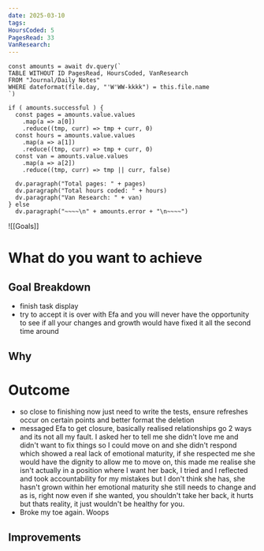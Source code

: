 ```yaml
---
date: 2025-03-10
tags: 
HoursCoded: 5
PagesRead: 33
VanResearch:
---
```

```dataviewjs
const amounts = await dv.query(`
TABLE WITHOUT ID PagesRead, HoursCoded, VanResearch
FROM "Journal/Daily Notes"
WHERE dateformat(file.day, "'W'WW-kkkk") = this.file.name
`)

if ( amounts.successful ) {
  const pages = amounts.value.values
    .map(a => a[0])
    .reduce((tmp, curr) => tmp + curr, 0)
  const hours = amounts.value.values
    .map(a => a[1])
    .reduce((tmp, curr) => tmp + curr, 0)
  const van = amounts.value.values
    .map(a => a[2])
    .reduce((tmp, curr) => tmp || curr, false)

  dv.paragraph("Total pages: " + pages)
  dv.paragraph("Total hours coded: " + hours)
  dv.paragraph("Van Research: " + van)
} else
  dv.paragraph("~~~~\n" + amounts.error + "\n~~~~")

```

![[Goals]]
# What do you want to achieve
## Goal Breakdown
- finish task display
- try to accept it is over with Efa and you will never have the opportunity to see if all your changes and growth would have fixed it all the second time around
## Why
# Outcome
- so close to finishing now just need to write the tests, ensure refreshes occur on certain points and better format the deletion
- messaged Efa to get closure, basically realised relationships go 2 ways and its not all my fault. I asked her to tell me she didn't love me and didn't want to fix things so I could move on and she didn't respond which showed a real lack of emotional maturity, if she respected me she would have the dignity to allow me to move on, this made me realise she isn't actually in a position where I want her back, I tried and I reflected and took accountability for my mistakes but I don't think she has, she hasn't grown within her emotional maturity she still needs to change and as is, right now even if she wanted, you shouldn't take her back, it hurts but thats reality, it just wouldn't be healthy for you.
- Broke my toe again. Woops
## Improvements